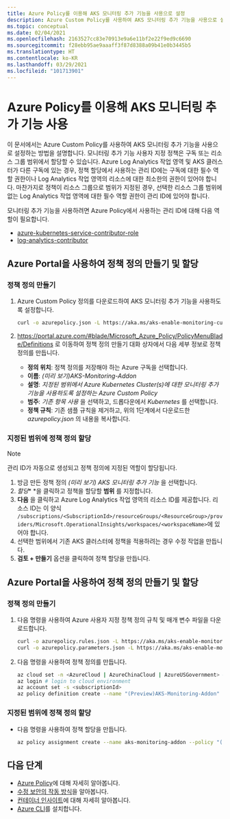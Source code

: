 ```yaml
---
title: Azure Policy를 이용해 AKS 모니터링 추가 기능을 사용으로 설정
description: Azure Custom Policy를 사용하여 AKS 모니터링 추가 기능을 사용으로 설정하는 방법을 설명합니다.
ms.topic: conceptual
ms.date: 02/04/2021
ms.openlocfilehash: 2163527cc83e70913e9a6e11bf2e22f9ed9c6690
ms.sourcegitcommit: f28ebb95ae9aaaff3f87d8388a09b41e0b3445b5
ms.translationtype: HT
ms.contentlocale: ko-KR
ms.lasthandoff: 03/29/2021
ms.locfileid: "101713901"
---
```

# <a name="enable-aks-monitoring-addon-using-azure-policy"></a>Azure Policy를 이용해 AKS 모니터링 추가 기능 사용
이 문서에서는 Azure Custom Policy를 사용하여 AKS 모니터링 추가 기능을 사용으로 설정하는 방법을 설명합니다. 모니터링 추가 기능 사용자 지정 정책은 구독 또는 리소스 그룹 범위에서 할당할 수 있습니다. Azure Log Analytics 작업 영역 및 AKS 클러스터가 다른 구독에 있는 경우, 정책 할당에서 사용하는 관리 ID에는 구독에 대한 필수 역할 권한이나 Log Analytics 작업 영역의 리소스에 대한 최소한의 권한이 있어야 합니다. 마찬가지로 정책이 리소스 그룹으로 범위가 지정된 경우, 선택한 리소스 그룹 범위에 없는 Log Analytics 작업 영역에 대한 필수 역할 권한이 관리 ID에 있어야 합니다.

모니터링 추가 기능을 사용하려면 Azure Policy에서 사용하는 관리 ID에 대해 다음 역할이 필요합니다.

 - [azure-kubernetes-service-contributor-role](../../role-based-access-control/built-in-roles.md#azure-kubernetes-service-contributor-role)
 - [log-analytics-contributor](../../role-based-access-control/built-in-roles.md#log-analytics-contributor)

## <a name="create-and-assign-policy-definition-using-azure-portal"></a>Azure Portal을 사용하여 정책 정의 만들기 및 할당

### <a name="create-policy-definition"></a>정책 정의 만들기

1. Azure Custom Policy 정의를 다운로드하여 AKS 모니터링 추가 기능을 사용하도록 설정합니다.
 
    ``` sh
    curl -o azurepolicy.json -L https://aka.ms/aks-enable-monitoring-custom-policy
    ```

3. https://portal.azure.com/#blade/Microsoft_Azure_Policy/PolicyMenuBlade/Definitions 로 이동하여 정책 정의 만들기 대화 상자에서 다음 세부 정보로 정책 정의를 만듭니다.
 
    - **정의 위치**: 정책 정의를 저장해야 하는 Azure 구독을 선택합니다.
    - **이름**: *(미리 보기)AKS-Monitoring-Addon*
    - **설명**: *지정된 범위에서 Azure Kubernetes Cluster(s)에 대한 모니터링 추가 기능을 사용하도록 설정하는 Azure Custom Policy*
    - **범주**: *기존 항목 사용* 을 선택하고, 드롭다운에서 *Kubernetes* 를 선택합니다.
    - **정책 규칙**: 기존 샘플 규칙을 제거하고, 위의 1단계에서 다운로드한 *azurepolicy.json* 의 내용을 복사합니다.

### <a name="assign-policy-definition-to-specified-scope"></a>지정된 범위에 정책 정의 할당

> [!NOTE]
>  관리 ID가 자동으로 생성되고 정책 정의에 지정된 역할이 할당됩니다.

1. 방금 만든 정책 정의 *(미리 보기) AKS 모니터링 추가 기능* 을 선택합니다.
4. *할당** *을 클릭하고 정책을 할당할 **범위** 를 지정합니다. 
5. **다음** 을 클릭하고 Azure Log Analytics 작업 영역의 리소스 ID를 제공합니다. 리소스 ID는 이 양식 `/subscriptions/<SubscriptionId>/resourceGroups/<ResourceGroup>/providers/Microsoft.OperationalInsights/workspaces/<workspaceName>`에 있어야 합니다.
6. 선택한 범위에서 기존 AKS 클러스터에 정책을 적용하려는 경우 수정 작업을 만듭니다.
7. **검토 + 만들기** 옵션을 클릭하여 정책 할당을 만듭니다.
   
## <a name="create-and-assign-policy-definition-using-azure-cli"></a>Azure Portal을 사용하여 정책 정의 만들기 및 할당

### <a name="create-policy-definition"></a>정책 정의 만들기

1. 다음 명령을 사용하여 Azure 사용자 지정 정책 정의 규칙 및 매개 변수 파일을 다운로드합니다.

    ``` sh
    curl -o azurepolicy.rules.json -L https://aka.ms/aks-enable-monitoring-custom-policy-rules
    curl -o azurepolicy.parameters.json -L https://aka.ms/aks-enable-monitoring-custom-policy-parameters
    ```

2. 다음 명령을 사용하여 정책 정의를 만듭니다.

    ``` sh
    az cloud set -n <AzureCloud | AzureChinaCloud | AzureUSGovernment> # set the Azure cloud
    az login # login to cloud environment 
    az account set -s <subscriptionId>
    az policy definition create --name "(Preview)AKS-Monitoring-Addon" --display-name "(Preview)AKS-Monitoring-Addon" --mode Indexed --metadata version=1.0.0 category=Kubernetes --rules azurepolicy.rules.json --params azurepolicy.parameters.json
    ```

### <a name="assign-policy-definition-to-specified-scope"></a>지정된 범위에 정책 정의 할당

- 다음 명령을 사용하여 정책 할당을 만듭니다.

    ``` sh
    az policy assignment create --name aks-monitoring-addon --policy "(Preview)AKS-Monitoring-Addon" --assign-identity --identity-scope /subscriptions/<subscriptionId> --role Contributor --scope /subscriptions/<subscriptionId> --location <locatio> --role Contributor --scope /subscriptions/<subscriptionId> -p "{ \"workspaceResourceId\": { \"value\":  \"/subscriptions/<subscriptionId>/resourcegroups/<resourceGroupName>/providers/microsoft.operationalinsights/workspaces/<workspaceName>\" } }"
    ```

## <a name="next-steps"></a>다음 단계

- [Azure Policy](../../governance/policy/overview.md)에 대해 자세히 알아봅니다.
- [수정 보안의 작동 방식](../../governance/policy/how-to/remediate-resources.md#how-remediation-security-works)을 알아봅니다.
- [컨테이너 인사이트](./container-insights-overview.md)에 대해 자세히 알아봅니다.
- [Azure CLI](/cli/azure/install-azure-cli)를 설치합니다.